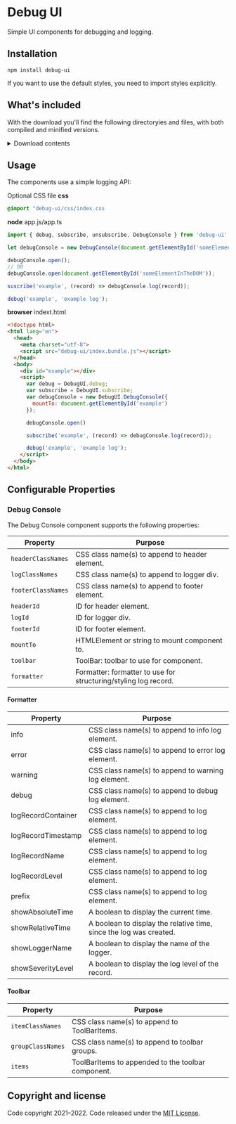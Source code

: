 # Debug UI

Simple UI components for debugging and logging.

## Installation

```
npm install debug-ui
```

If you want to use the default styles, you need to import styles explicitly.

## What's included

With the download you'll find the following directoryies and files, with both compiled and minified versions.

<details>
    <summary>Download contents</summary>

    ```text
    debug-ui/
    ├── css/
    │   └──  index.css
    ├── index.bundle.js
    ├── index.bundle.js.map
    ├── index.bundle.min.js
    ├── index.bundle.min.js.map
    ├── index.esm.js
    ├── index.esm.js.map
    ├── index.esm.min.js
    ├── index.esm.min.js.map
    ├── index.js
    ├── index.js.map
    ├── index.min.js
    └──  index.min.js.map
    ```

</details>

## Usage

The components use a simple logging API:

Optional CSS file
**css**
```css
@import "debug-ui/css/index.css
```

**node**
app.js/app.ts
```js
import { debug, subscribe, unsubscribe, DebugConsole } from 'debug-ui';

let debugConsole = new DebugConsole(document.getElementById('someElementInTheDOM'));

debugConsole.open();
// OR
debugConsole.open(document.getElementById('someElementInTheDOM'));

suscribe('example', (record) => debugConsole.log(record));

debug('example', 'example log');
```

**browser**
indext.html
```html
<!doctype html>
<html lang="en">
  <head>
    <meta charset="utf-8">
    <script src="debug-ui/index.bundle.js"></script>
  </head>
  <body>
    <div id="example"></div>
    <script>
      var debug = DebugUI.debug;
      var subscribe = DebugUI.subscribe;
      var debugConsole = new DebugUI.DebugConsole({
        mountTo: document.getElementById('example')
      });

      debugConsole.open()

      subscribe('example', (record) => debugConsole.log(record));

      debug('example', 'example log');
    </script>
  </body>
</html>
```

## Configurable Properties

### Debug Console

The Debug Console component supports the following properties:

Property              | Purpose
--------------------- | -------------
`headerClassNames`    | CSS class name(s) to append to header element.
`logClassNames`       | CSS class name(s) to append to logger div.
`footerClassNames`    | CSS class name(s) to append to footer element.
`headerId`            | ID for header element.
`logId`               | ID for logger div.
`footerId`            | ID for footer element. 
`mountTo`             | HTMLElement or string to mount component to.
`toolbar`             | ToolBar: toolbar to use for component.
`formatter`           | Formatter: formatter to use for structuring/styling log record.

#### Formatter

Property              | Purpose
--------------------- | -------------
info                  | CSS class name(s) to append to info log element.
error                 | CSS class name(s) to append to error log element.
warning               | CSS class name(s) to append to warning log element.
debug                 | CSS class name(s) to append to debug log element.
logRecordContainer    | CSS class name(s) to append to log element.
logRecordTimestamp    | CSS class name(s) to append to log element.
logRecordName         | CSS class name(s) to append to log element.
logRecordLevel        | CSS class name(s) to append to log element.
prefix                | CSS class name(s) to append to log element.
showAbsoluteTime      | A boolean to display the current time.
showRelativeTime      | A boolean to display the relative time, since the log was created.
showLoggerName        | A boolean to display the name of the logger.
showSeverityLevel     | A boolean to display the log level of the record.

#### Toolbar

Property              | Purpose
--------------------- | -------------
`itemClassNames`      | CSS class name(s) to append to ToolBarItems.
`groupClassNames`     | CSS class name(s) to append to toolbar groups.
`items`               | ToolBarItems to appended to the toolbar component.

## Copyright and license

Code copyright 2021–2022. Code released under the [MIT License](https://github.com/ivanmucyongabo/debug-ui/blob/main/LICENSE).
